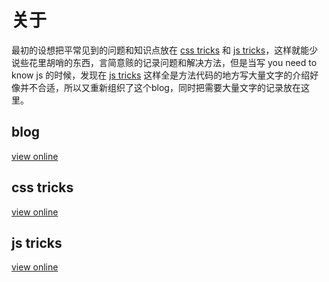 # 关于
最初的设想把平常见到的问题和知识点放在 <a href="https://qishaoxuan.github.io/css_tricks/">css tricks</a> 和 <a href="https://qishaoxuan.github.io/js_tricks/">js tricks</a>，这样就能少说些花里胡哨的东西，言简意赅的记录问题和解决方法，但是当写 you need to know js 的时候，发现在 <a href="https://qishaoxuan.github.io/js_tricks/">js tricks</a> 这样全是方法代码的地方写大量文字的介绍好像并不合适，所以又重新组织了这个blog，同时把需要大量文字的记录放在这里。

## blog
<a href="https://qishaoxuan.github.io/blog/">view online</a> 

## css tricks
<a href="https://qishaoxuan.github.io/css_tricks/">view online</a> 

## js tricks
<a href="https://qishaoxuan.github.io/js_tricks/">view online</a>
